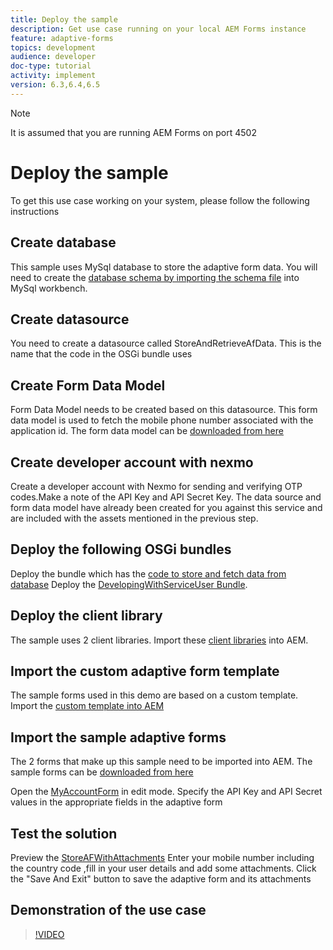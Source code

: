 ```yaml
---
title: Deploy the sample
description: Get use case running on your local AEM Forms instance
feature: adaptive-forms
topics: development
audience: developer
doc-type: tutorial
activity: implement
version: 6.3,6.4,6.5
---
```


>[!NOTE]
It is assumed that you are running AEM Forms on port 4502

# Deploy the sample

To get this use case working on your system, please follow the following instructions

## Create database

This sample uses MySql database to store the adaptive form data. You will need to create the [database schema by importing the schema file](assets/data-base-schema.sql) into MySql workbench. 

## Create datasource

You need to create a datasource called StoreAndRetrieveAfData. This is the name that the code in the OSGi bundle uses

## Create Form Data Model

Form Data Model needs to be created based on this datasource. This form data model is used to fetch the mobile phone number associated with the application id. The form data model can be [downloaded from here](assets/2-Factor-Authentication-DataSource-and-FDM.zip)

## Create developer account with nexmo

Create a developer account with Nexmo for sending and verifying OTP codes.Make a note of the API Key and API Secret Key. The data source and form data model have already been created for you against this service and are included with the assets mentioned in the previous step.

## Deploy the following OSGi bundles

Deploy the bundle which has the [code to store and fetch data from database](assets/FetchPartiallyCompletedForm.PartiallyCompletedForm.core-1.0-SNAPSHOT.jar)
Deploy the [DevelopingWithServiceUser Bundle](https://docs.adobe.com/content/help/en/experience-manager-learn/forms/assets/common-osgi-bundles/DevelopingWithServiceUser.jar). 

## Deploy the client library

The sample uses 2 client libraries. Import these [client libraries](assets/assets/client-libraries.zip) into AEM.

## Import the custom adaptive form template

The sample forms used in this demo are based on a custom template. Import the [custom template into AEM](assets/custom-template-with-page-component.zip)

## Import the sample adaptive forms

The 2 forms that make up this sample need to be imported into AEM. The sample forms can be [downloaded from here](assets/sample-forms.zip)

Open the [MyAccountForm](http://localhost:4502/editor.html/content/forms/af/myaccountform.html) in edit mode. Specify the API Key and API Secret values in the appropriate fields in the adaptive form

## Test the solution

Preview the [StoreAFWithAttachments](http://localhost:4502/content/dam/formsanddocuments/storeafwithattachments/jcr:content?wcmmode=disabled)
Enter your mobile number including the country code ,fill in your user details and add some attachments. Click the "Save And Exit" button to save the adaptive form and its attachments


## Demonstration of the use case

>[!VIDEO](https://video.tv.adobe.com/v/327122?quality=9&learn=on)

